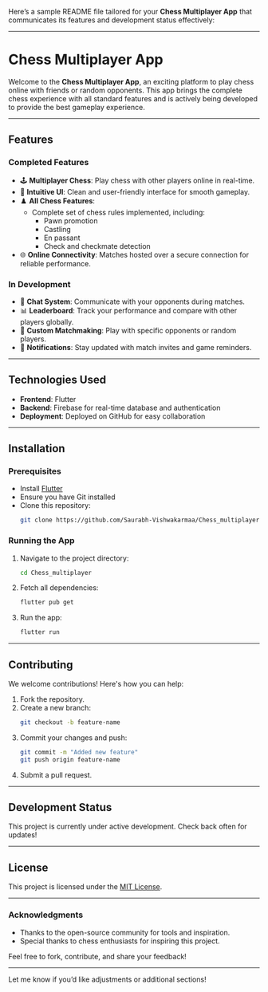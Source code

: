 Here’s a sample README file tailored for your **Chess Multiplayer App** that communicates its features and development status effectively:

---

# **Chess Multiplayer App**

Welcome to the **Chess Multiplayer App**, an exciting platform to play chess online with friends or random opponents. This app brings the complete chess experience with all standard features and is actively being developed to provide the best gameplay experience.

---

## **Features**

### **Completed Features**
- 🕹️ **Multiplayer Chess**: Play chess with other players online in real-time.
- 🎨 **Intuitive UI**: Clean and user-friendly interface for smooth gameplay.
- ♟️ **All Chess Features**: 
  - Complete set of chess rules implemented, including:
    - Pawn promotion
    - Castling
    - En passant
    - Check and checkmate detection
- 🌐 **Online Connectivity**: Matches hosted over a secure connection for reliable performance.

### **In Development**
- 💬 **Chat System**: Communicate with your opponents during matches.
- 📊 **Leaderboard**: Track your performance and compare with other players globally.
- 🧩 **Custom Matchmaking**: Play with specific opponents or random players.
- 🔔 **Notifications**: Stay updated with match invites and game reminders.

---

## **Technologies Used**
- **Frontend**: Flutter
- **Backend**: Firebase for real-time database and authentication
- **Deployment**: Deployed on GitHub for easy collaboration

---

## **Installation**

### Prerequisites
- Install [Flutter](https://flutter.dev/)
- Ensure you have Git installed
- Clone this repository:
  ```bash
  git clone https://github.com/Saurabh-Vishwakarmaa/Chess_multiplayer.git
  ```

### Running the App
1. Navigate to the project directory:
   ```bash
   cd Chess_multiplayer
   ```
2. Fetch all dependencies:
   ```bash
   flutter pub get
   ```
3. Run the app:
   ```bash
   flutter run
   ```

---

## **Contributing**
We welcome contributions! Here's how you can help:
1. Fork the repository.
2. Create a new branch:
   ```bash
   git checkout -b feature-name
   ```
3. Commit your changes and push:
   ```bash
   git commit -m "Added new feature"
   git push origin feature-name
   ```
4. Submit a pull request.

---

## **Development Status**
This project is currently under active development. Check back often for updates!

---

## **License**
This project is licensed under the [MIT License](LICENSE).

---

### **Acknowledgments**
- Thanks to the open-source community for tools and inspiration.
- Special thanks to chess enthusiasts for inspiring this project.

Feel free to fork, contribute, and share your feedback!

---

Let me know if you’d like adjustments or additional sections!
